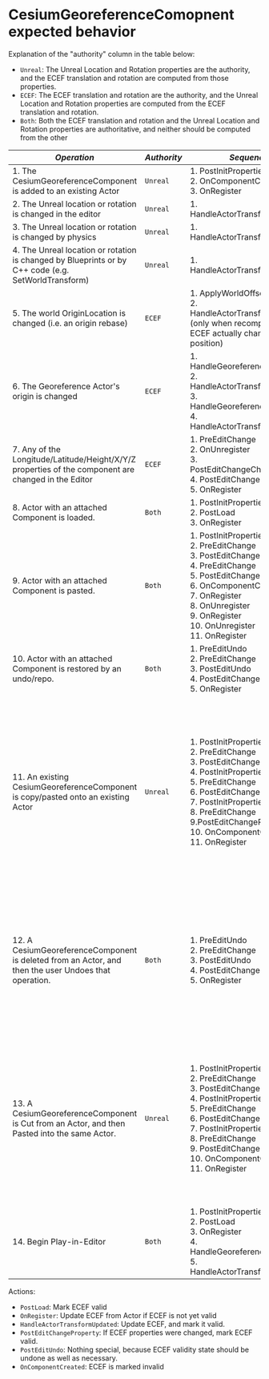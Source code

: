 
# CesiumGeoreferenceComopnent expected behavior

Explanation of the "authority" column in the table below:
* `Unreal`: The Unreal Location and Rotation properties are the authority, and the ECEF translation and rotation are computed from those properties.
* `ECEF`: The ECEF translation and rotation are the authority, and the Unreal Location and Rotation properties are computed from the ECEF translation and rotation.
* `Both`: Both the ECEF translation and rotation and the Unreal Location and Rotation properties are authoritative, and neither should be computed from the other

| *Operation* | *Authority* | *Sequence* | *Notes* |
|--------------|---------------|---------------|----|
| 1. The CesiumGeoreferenceComponent is added to an existing Actor | `Unreal` | 1. PostInitProperties<br/>2. OnComponentCreated<br/>3. OnRegister | |
| 2. The Unreal location or rotation is changed in the editor | `Unreal` | 1. HandleActorTransformUpdated | |
| 3. The Unreal location or rotation is changed by physics | `Unreal` | 1. HandleActorTransformUpdated | |
| 4. The Unreal location or rotation is changed by Blueprints or by C++ code (e.g. SetWorldTransform) | `Unreal` | 1. HandleActorTransformUpdated | |
| 5. The world OriginLocation is changed (i.e. an origin rebase) | `ECEF` | 1. ApplyWorldOffset<br/>2. HandleActorTransformUpdated (only when recomputing from ECEF actually changes the position) | |
| 6. The Georeference Actor's origin is changed | `ECEF` | 1. HandleGeoreferenceUpdated<br/>2. HandleActorTransformUpdated<br/>3. HandleGeoreferenceUpdated<br/>4. HandleActorTransformUpdated | |
| 7. Any of the Longitude/Latitude/Height/X/Y/Z properties of the component are changed in the Editor | `ECEF` | 1. PreEditChange<br/>2. OnUnregister<br/>3. PostEditChangeChainProperty<br/>4. PostEditChangeProperty<br/>5. OnRegister | |
| 8. Actor with an attached Component is loaded. | `Both` | 1. PostInitProperties<br/>2. PostLoad<br/>3. OnRegister | |
| 9. Actor with an attached Component is pasted. | `Both` | 1. PostInitProperties<br/>2. PreEditChange<br/>3. PostEditChangeProperty<br/>4. PreEditChange<br/>5. PostEditChangeProperty<br/>6. OnComponentCreated<br/>7. OnRegister<br/>8. OnUnregister<br/>9. OnRegister<br/>10. OnUnregister<br/>11. OnRegister | |
| 10. Actor with an attached Component is restored by an undo/repo. | `Both` | 1. PreEditUndo<br/>2. PreEditChange<br/>3. PostEditUndo<br/>4. PostEditChangeProperty<br/>5. OnRegister | |
| 11. An existing CesiumGeoreferenceComponent is copy/pasted onto an existing Actor | `Unreal` | 1. PostInitProperties<br/>2. PreEditChange<br/>3. PostEditChangeProperty<br/>4. PostInitProperties<br/>5. PreEditChange<br/>6. PostEditChangeProperty<br/>7. PostInitProperties<br/>8. PreEditChange<br/>9.PostEditChangeProperty<br/>10. OnComponentCreated<br/>11. OnRegister | This one is arguable (versus the alternative where the Actor jumps to the ECEF location/rotation embodied in the new Component), but I think "don't change the Actor's position just by attaching a component" is a good policy, and the symmetry with (1) is likely to make it easier to implement than the alternative. |
| 12. A CesiumGeoreferenceComponent is deleted from an Actor, and then the user Undoes that operation. | `Both` | 1. PreEditUndo<br/>2. PreEditChange<br/>3. PostEditUndo<br/>4. PostEditChangeProperty<br/>5. OnRegister | Ideally both the Actor Location/Rotation and the ECEF translation/rotation would be preserved in this scenario. This way the Undo would actually restore the exact state rather than an approximation of it. |
| 13. A CesiumGeoreferenceComponent is Cut from an Actor, and then Pasted into the same Actor. | `Unreal` | 1. PostInitProperties<br/>2. PreEditChange<br/>3. PostEditChangeProperty<br/>4. PostInitProperties<br/>5. PreEditChange<br/>6. PostEditChangeProperty<br/>7. PostInitProperties<br/>8. PreEditChange<br/>9. PostEditChangeProperty<br/>10. OnComponentCreated<br/>11. OnRegister | It might be nice to preserve both sets of properties in this scenario when neither has changed in between the Cut and Paste, but that's likely to be difficult. Just treating the Unreal properties as the authority, consistent with (1) and (11) is unlikely to surprise anyone. |
| 14. Begin Play-in-Editor | `Both` | 1. PostInitProperties<br/>2. PostLoad<br/>3. OnRegister<br/>4. HandleGeoreferenceUpdated<br/>5. HandleActorTransformUpdated | Both sets of properties should be preserved. |

Actions:

* `PostLoad`: Mark ECEF valid
* `OnRegister`: Update ECEF from Actor if ECEF is not yet valid
* `HandleActorTransformUpdated`: Update ECEF, and mark it valid.
* `PostEditChangeProperty`: If ECEF properties were changed, mark ECEF valid.
* `PostEditUndo`: Nothing special, because ECEF validity state should be undone as well as necessary.
* `OnComponentCreated`: ECEF is marked invalid
